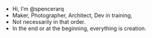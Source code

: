 - Hi, I’m @spencerarq
- Maker, Photographer, Architect, Dev in training, 
- Not necessarily in that order. 
- In the end or at the beginning, everything is creation.

